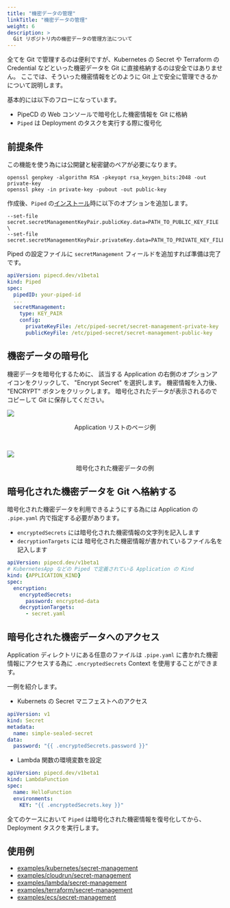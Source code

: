 ```yaml
---
title: "機密データの管理"
linkTitle: "機密データの管理"
weight: 6
description: >
  Git リポジトリ内の機密データの管理方法について
---
```


全てを Git で管理するのは便利ですが、Kubernetes の Secret や Terraform の Credential などといった機密データを Git に直接格納するのは安全ではありません。
ここでは、そういった機密情報をどのように Git 上で安全に管理できるかについて説明します。

基本的には以下のフローになっています。
- PipeCD の Web コンソールで暗号化した機密情報を Git に格納
- `Piped` は Deployment のタスクを実行する際に復号化

## 前提条件

この機能を使う為には公開鍵と秘密鍵のペアが必要になります。

``` console
openssl genpkey -algorithm RSA -pkeyopt rsa_keygen_bits:2048 -out private-key
openssl pkey -in private-key -pubout -out public-key
```

作成後、`Piped` の[インストール](http://localhost:1313/docs/operator-manual/piped/installation/#installing-on-a-kubernetes-cluster)時に以下のオプションを追加します。

``` console
--set-file secret.secretManagementKeyPair.publicKey.data=PATH_TO_PUBLIC_KEY_FILE \
--set-file secret.secretManagementKeyPair.privateKey.data=PATH_TO_PRIVATE_KEY_FILE
```

Piped の設定ファイルに `secretManagement` フィールドを追加すれば準備は完了です。

``` yaml
apiVersion: pipecd.dev/v1beta1
kind: Piped
spec:
  pipedID: your-piped-id
  ...
  secretManagement:
    type: KEY_PAIR
    config:
      privateKeyFile: /etc/piped-secret/secret-management-private-key
      publicKeyFile: /etc/piped-secret/secret-management-public-key
```

## 機密データの暗号化

機密データを暗号化するために、 該当する Application の右側のオプションアイコンをクリックして、 "Encrypt Secret" を選択します。
機密情報を入力後、 "ENCRYPT" ボタンをクリックします。
暗号化されたデータが表示されるのでコピーして Git に保存してください。

![](/images/sealed-secret-application-list.png)
<p style="text-align: center;">
Application リストのページ例
</p>

<br>

![](/images/sealed-secret-encrypting-form.png)
<p style="text-align: center;">
暗号化された機密データの例
</p>

## 暗号化された機密データを Git へ格納する

暗号化された機密データを利用できるようにする為には Application の `.pipe.yaml` 内で指定する必要があります。

- `encryptedSecrets` には暗号化された機密情報の文字列を記入します
- `decryptionTargets` には 暗号化された機密情報が書かれているファイル名を記入します

``` yaml
apiVersion: pipecd.dev/v1beta1
# KubernetesApp などの Piped で定義されている Application の Kind
kind: {APPLICATION_KIND}
spec:
  encryption:
    encryptedSecrets:
      password: encrypted-data
    decryptionTargets:
      - secret.yaml
```

## 暗号化された機密データへのアクセス

Application ディレクトリにある任意のファイルは `.pipe.yaml` に書かれた機密情報にアクセスする為に `.encryptedSecrets` Context を使用することができます。

一例を紹介します。

- Kubernets の Secret マニフェストへのアクセス

``` yaml
apiVersion: v1
kind: Secret
metadata:
  name: simple-sealed-secret
data:
  password: "{{ .encryptedSecrets.password }}"
```

- Lambda 関数の環境変数を設定

``` yaml
apiVersion: pipecd.dev/v1beta1
kind: LambdaFunction
spec:
  name: HelloFunction
  environments:
    KEY: "{{ .encryptedSecrets.key }}"
```

全てのケースにおいて `Piped` は暗号化された機密情報を復号化してから、Deployment タスクを実行します。

## 使用例

- [examples/kubernetes/secret-management](https://github.com/pipe-cd/examples/tree/master/kubernetes/secret-management)
- [examples/cloudrun/secret-management](https://github.com/pipe-cd/examples/tree/master/cloudrun/secret-management)
- [examples/lambda/secret-management](https://github.com/pipe-cd/examples/tree/master/lambda/secret-management)
- [examples/terraform/secret-management](https://github.com/pipe-cd/examples/tree/master/terraform/secret-management)
- [examples/ecs/secret-management](https://github.com/pipe-cd/examples/tree/master/ecs/secret-management)
